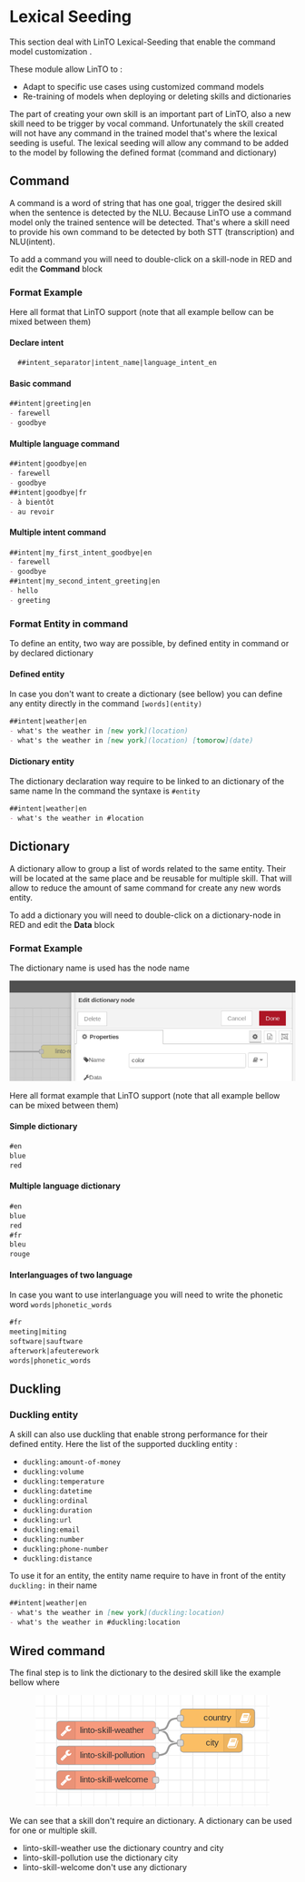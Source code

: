 # Lexical Seeding

This section deal with LinTO Lexical-Seeding that enable the command model customization .

These module allow LinTO to :
  * Adapt to specific use cases using customized command models
  * Re-training of models when deploying or deleting skills and dictionaries

The part of creating your own skill is an important part of LinTO, also a new skill need to be trigger by vocal command. Unfortunately the skill created will not have any command in the trained model that's where the lexical seeding is useful. The lexical seeding will allow any command to be added to the model by following the defined format (command and dictionary)

## Command

A command is a word of string that has one goal, trigger the desired skill when the sentence is detected by the NLU. Because LinTO use a command model only the trained sentence will be detected. That's where a skill need to provide his own command to be detected by both STT (transcription) and NLU(intent). 

To add a command you will need to double-click on a skill-node in RED and edit the **Command** block

### Format Example
Here all format that LinTO support (note that all example bellow can be mixed between them)

#### Declare intent
```markdown
  ##intent_separator|intent_name|language_intent_en
```

#### Basic command
```markdown
##intent|greeting|en
- farewell
- goodbye
```

#### Multiple language command
```markdown
##intent|goodbye|en
- farewell
- goodbye
##intent|goodbye|fr
- à bientôt
- au revoir
```

#### Multiple intent command
```markdown
##intent|my_first_intent_goodbye|en
- farewell
- goodbye
##intent|my_second_intent_greeting|en
- hello
- greeting
```
### Format Entity in command
To define an entity, two way are possible, by defined entity in command or by declared dictionary

#### Defined entity
In case you don't want to create a dictionary (see bellow) you can define any entity directly in the command `[words](entity)`

```markdown
##intent|weather|en
- what's the weather in [new york](location)
- what's the weather in [new york](location) [tomorow](date)
```

#### Dictionary entity
The dictionary declaration way require to be linked to an dictionary of the same name
In the command the syntaxe is `#entity`
```markdown
##intent|weather|en
- what's the weather in #location
```

## Dictionary

A dictionary allow to group a list of words related to the same entity. Their will be located at the same place and be reusable for multiple skill. That will allow to reduce the amount of same command for create any new words entity.

To add a dictionary you will need to double-click on a dictionary-node in RED and edit the **Data** block


### Format Example
The dictionary name is used has the node name
<p align="center">
  <img src="../_media/lexical_seeding/dictionary_name.png" alt="dictionary_name"/>
</p>

Here all format example that LinTO support (note that all example bellow can be mixed between them)

#### Simple dictionary
```markdown
#en
blue
red
```

#### Multiple language dictionary
```markdown
#en
blue
red
#fr
bleu
rouge
```

#### Interlanguages of two language
In case you want to use interlanguage you will need to write the phonetic word `words|phonetic_words`

```markdown
#fr
meeting|miting
software|sauftware
afterwork|afeuterework
words|phonetic_words
```

## Duckling

### Duckling entity
A skill can also use duckling that enable strong performance for their defined entity.
Here the list of the supported duckling entity :
* `duckling:amount-of-money`
* `duckling:volume`
* `duckling:temperature`
* `duckling:datetime`
* `duckling:ordinal`
* `duckling:duration`
* `duckling:url`
* `duckling:email`
* `duckling:number`
* `duckling:phone-number`
* `duckling:distance` 

To use it for an entity, the entity name require to have in front of the entity `duckling:` in their name

```markdown
##intent|weather|en
- what's the weather in [new york](duckling:location)
- what's the weather in #duckling:location
```

## Wired command

The final step is to link the dictionary to the desired skill like the example bellow where

<p align="center">
  <img src="../_media/lexical_seeding/skill_red.png" alt="dictionary_name"/>
</p>

We can see that a skill don't require an dictionary. A dictionary can be used for one or multiple skill.
  * linto-skill-weather use the dictionary country and city
  * linto-skill-pollution use the dictionary city
  * linto-skill-welcome don't use any dictionary

